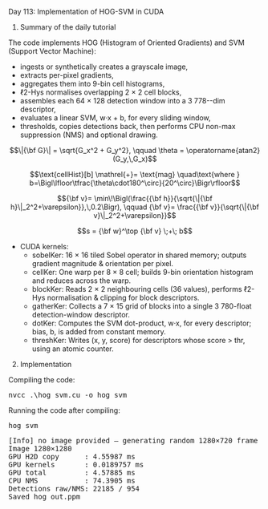 Day 113: Implementation of HOG-SVM in CUDA

1) Summary of the daily tutorial

The code implements HOG (Histogram of Oriented Gradients) and SVM (Support Vector Machine):
   - ingests or synthetically creates a grayscale image,
   - extracts per-pixel gradients,
   - aggregates them into 9-bin cell histograms,
   - ℓ2-Hys normalises overlapping 2 × 2 cell blocks,
   - assembles each 64 × 128 detection window into a 3 778--dim descriptor,
   - evaluates a linear SVM, w·x + b, for every sliding window,
   - thresholds, copies detections back, then performs CPU non-max suppression (NMS) and optional drawing.

```math
\|{\bf G}\| = \sqrt{G_x^2 + G_y^2}, \qquad
\theta      = \operatorname{atan2}(G_y,\,G_x)
```

```math
\text{cellHist}[b] \mathrel{+}= \text{mag}
\quad\text{where } b=\Bigl\lfloor\tfrac{\theta\cdot180^\circ}{20^\circ}\Bigr\rfloor
```

```math
{\bf v}= \min\!\Bigl(\frac{{\bf h}}{\sqrt{\|{\bf h}\|_2^2+\varepsilon}},\,0.2\Bigr),
\qquad
{\bf v}= \frac{{\bf v}}{\sqrt{\|{\bf v}\|_2^2+\varepsilon}}
```

```math
s = {\bf w}^\top {\bf v} \;+\; b
```

- CUDA kernels:
   - sobelKer: 16 × 16 tiled Sobel operator in shared memory; outputs gradient magnitude & orientation per pixel.
   - cellKer: One warp per 8 × 8 cell; builds 9-bin orientation histogram and reduces across the warp.
   - blockKer: Reads 2 × 2 neighbouring cells (36 values), performs ℓ2-Hys normalisation & clipping for block descriptors.
   - gatherKer: Collects a 7 × 15 grid of blocks into a single 3 780-float detection-window descriptor.
   - dotKer: Computes the SVM dot-product, w·x, for every descriptor; bias, b, is added from constant memory.
   - threshKer: Writes (x, y, score) for descriptors whose score > thr, using an atomic counter.

2) Implementation

Compiling the code:

<pre>nvcc .\hog_svm.cu -o hog_svm</pre>

Running the code after compiling:

<pre>hog_svm</pre>

<pre>[Info] no image provided – generating random 1280×720 frame
Image 1280×1280
GPU H2D copy      : 4.55987 ms
GPU kernels       : 0.0189757 ms
GPU total         : 4.57885 ms
CPU NMS           : 74.3905 ms
Detections raw/NMS: 22185 / 954
Saved hog_out.ppm</pre>